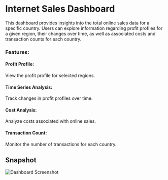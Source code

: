 # Internet Sales Dashboard
This dashboard provides insights into the total online sales data for a specific country. Users can explore information regarding profit profiles for a given region, their changes over time, as well as associated costs and transaction counts for each country.

### Features:
#### Profit Profile: 
View the profit profile for selected regions.
#### Time Series Analysis:
Track changes in profit profiles over time.
#### Cost Analysis: 
Analyze costs associated with online sales.
#### Transaction Count: 
Monitor the number of transactions for each country.

## Snapshot
![Dashboard Screenshot](dashboard_screenshot.png)
